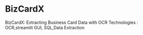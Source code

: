 # BizCardX
BizCardX: Extracting Business Card Data with OCR
Technologies : OCR,streamlit GUI, SQL,Data Extraction
